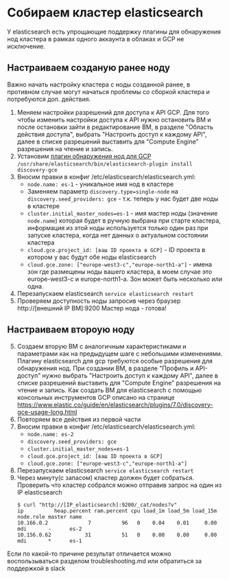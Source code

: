 # Собираем кластер elasticsearch
У elasticsearch есть упрощающие поддержку плагины для обнаружения нод  кластера в рамках одного аккаунта в облаках и GCP не исключение. 

## Настраиваем созданую ранее ноду

Важно начать настройку кластера с ноды созданной ранее, в противном случае могут начаться проблемы со сборкой кластера и потребуются доп. действия.

1. Меняем настройки разрешений для доступа к API GCP. Для того чтобы изменить настройки доступа к API нужно остановить ВМ и после остановки зайти в редактирование ВМ, в разделе "Область действия доступа", выбрать "Настроить доступ к каждому API", далее в списке разрешений выставить для "Compute Engine" разрешения на чтение и запись.
2. Установим [плагин обнаружения нод для GCP](https://www.elastic.co/guide/en/elasticsearch/plugins/7.0/discovery-gce.html)
   ```/usr/share/elasticsearch/bin/elasticsearch-plugin install discovery-gce```
3. Вносим правки в конфиг /etc/elasticsearch/elasticsearch.yml:
   * ```node.name: es-1``` - уникальное имя нод в кластере 
   * Заменяем параметр ```discovery.type=single-node``` на ```discovery.seed_providers: gce``` - т.к. теперь у нас будет две ноды в кластере
   * ```cluster.initial_master_nodes=es-1``` - имя мастер ноды (значение ```node.name```) которая будет в ручную выбрана при старте кластера, информация из этой ноды используется только один раз при запуске кластера, когда нет данных о актуальном состоянии кластера
   * ```cloud.gce.project_id: [ваш ID проекта в GCP]``` - ID проекта в котором у вас будут обе ноды elasticsearch
   * ```cloud.gce.zone: ["europe-west3-c","europe-north1-a"]``` - имена зон где размещены ноды вашего кластера, в моем случае это europe-west3-c и europe-north1-a. Зон может быть несколько или одна.
4. Перезапускаем elasticsearch  ```service elasticsearch restart```
5. Проверяем доступность ноды запросив через браузер http://[внешний IP ВМ]:9200 
   Мастер нода - готова!

## Настраиваем второую ноду

5. Создаем вторую ВМ с аналогичным характеристиками и параметрами как на предыдущем шаге с небольшими изменениями. 
   Плагину elasticsearch для gcp требуются особые разрешения для обнаружения нод. При создании ВМ, в разделе "Профиль и API-доступ" нужно выбрать "Настроить доступ к каждому API", далее в списке разрешений выставить для "Compute Engine" разрешения на чтение и запись.
   Как создать ВМ для elasticsearch с помощью консольных инструментов GCP описано на странице https://www.elastic.co/guide/en/elasticsearch/plugins/7.0/discovery-gce-usage-long.html
6. Повторяем все действия из первой части
7. Вносим правки в конфиг /etc/elasticsearch/elasticsearch.yml:
	- ```node.name: es-2```
    - ```discovery.seed_providers: gce```
    - ```cluster.initial_master_nodes=es-1```
    - ```cloud.gce.project_id: [ваш ID проекта в GCP]```
    - ```cloud.gce.zone: ["europe-west3-c","europe-north1-a"]```
  8. Перезапускаем elasticsearch  ```service elasticsearch restart```
  9. Через минуту(с запасом) кластер должен будет собраться. Проверить что кластер собрался можно отправив запрос на один из IP elasticsearch
     ```
     $ curl "http://[IP_elasticsearch]:9200/_cat/nodes?v"
     ip          heap.percent ram.percent cpu load_1m load_5m load_15m node.role master name
     10.166.0.2             7          96   0    0.04    0.01     0.00 mdi       -      es-2
     10.156.0.62           31          51   0    0.00    0.00     0.00 mdi       *      es-1
     ```
Если по какой-то причине результат отличается можно воспользываться разделом troubleshooting.md или обратиться за поддержкой в slack
     

